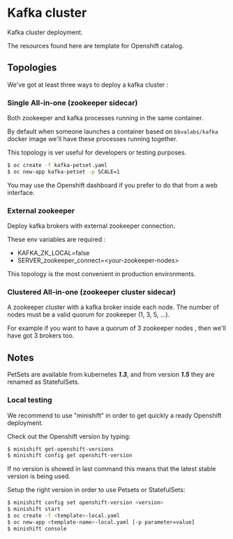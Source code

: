 # Kafka cluster

Kafka cluster deployment.

The resources found here are template for Openshift catalog.

## Topologies

We've got at least three ways to deploy a kafka cluster :

### Single All-in-one (zookeeper sidecar)

Both zookeeper and kafka processes running in the same container.

By default when someone launches a container based on `bbvalabs/kafka` docker image we'll have these processes running together.

This topology is ver useful for developers or testing purposes.


```bash
$ oc create -f kafka-petset.yaml
$ oc new-app kafka-petset -p SCALE=1
```

You may use the Openshift dashboard if you prefer to do that from a web interface.

### External zookeeper

Deploy kafka brokers with external zookeeper connection.

These env variables are required :

* KAFKA_ZK_LOCAL=false
* SERVER_zookeeper_connect=\<your-zookeeper-nodes\>

This topology is the most convenient in production environments.

### Clustered All-in-one (zookeeper cluster sidecar)

A zookeeper cluster with a kafka broker inside each node.
The number of nodes must be a valid quorum for zookeeper (1, 3, 5, ...).

For example if you want to have a quorum of 3 zookeeper nodes , then we'll have got 3 brokers too.

## Notes

PetSets are available from kubernetes ***1.3***, and from version ***1.5*** they are renamed as StatefulSets.

### Local testing

We recommend to use "minishift" in order to get quickly a ready Openshift deployment.

Check out the Openshift version by typing:

```bash
$ minishift get-openshift-versions
$ minishift config get openshift-version
```

If no version is showed in last command this means that the latest stable version is being used.

Setup the right version in order to use Petsets or StatefulSets:

```bash
$ minishift config set openshift-version <version>
$ minishift start
$ oc create -f <template>-local.yaml
$ oc new-app <template-name>-local.yaml [-p parameter=value]
$ minishift console
```








